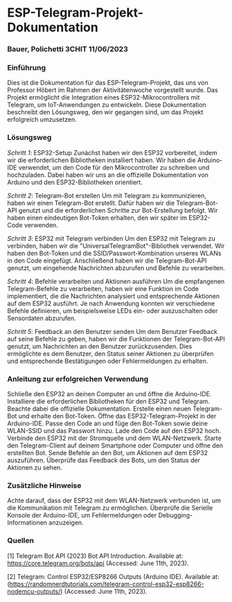 # ESP-Telegram-Projekt-Dokumentation
### Bauer, Polichetti 3CHIT 11/06/2023

### Einführung
Dies ist die Dokumentation für das ESP-Telegram-Projekt, das uns von Professor Höbert im Rahmen der Aktivitätenwoche vorgestellt wurde. Das Projekt ermöglicht die Integration eines ESP32-Mikrocontrollers mit Telegram, um IoT-Anwendungen zu entwickeln. Diese Dokumentation beschreibt den Lösungsweg, den wir gegangen sind, um das Projekt erfolgreich umzusetzen.

### Lösungsweg
*Schritt 1*: ESP32-Setup
Zunächst haben wir den ESP32 vorbereitet, indem wir die erforderlichen Bibliotheken  installiert haben. Wir haben die Arduino-IDE verwendet, um den Code für den Mikrocontroller zu schreiben und hochzuladen. Dabei haben wir uns an die offizielle Dokumentation von Arduino und den ESP32-Bibliotheken orientiert.

*Schritt 2*: Telegram-Bot erstellen
Um mit Telegram zu kommunizieren, haben wir einen Telegram-Bot erstellt. Dafür haben wir die Telegram-Bot-API genutzt und die erforderlichen Schritte zur Bot-Erstellung befolgt. Wir haben einen eindeutigen Bot-Token erhalten, den wir später im ESP32-Code verwenden.

*Schritt 3*: ESP32 mit Telegram verbinden
Um den ESP32 mit Telegram zu verbinden, haben wir die "UniversalTelegramBot"-Bibliothek verwendet. Wir haben den Bot-Token und die SSID/Passwort-Kombination unseres WLANs in den Code eingefügt. Anschließend haben wir die Telegram-Bot-API genutzt, um eingehende Nachrichten abzurufen und Befehle zu verarbeiten.

*Schritt 4*: Befehle verarbeiten und Aktionen ausführen
Um die empfangenen Telegram-Befehle zu verarbeiten, haben wir eine Funktion im Code implementiert, die die Nachrichten analysiert und entsprechende Aktionen auf dem ESP32 ausführt. Je nach Anwendung konnten wir verschiedene Befehle definieren, um beispielsweise LEDs ein- oder auszuschalten oder Sensordaten abzurufen.

*Schritt 5*: Feedback an den Benutzer senden
Um dem Benutzer Feedback auf seine Befehle zu geben, haben wir die Funktionen der Telegram-Bot-API genutzt, um Nachrichten an den Benutzer zurückzusenden. Dies ermöglichte es dem Benutzer, den Status seiner Aktionen zu überprüfen und entsprechende Bestätigungen oder Fehlermeldungen zu erhalten.

### Anleitung zur erfolgreichen Verwendung

Schließe den ESP32 an deinen Computer an und öffne die Arduino-IDE.
Installiere die erforderlichen Bibliotheken für den ESP32 und Telegram. Beachte dabei die offizielle Dokumentation.
Erstelle einen neuen Telegram-Bot und erhalte den Bot-Token.
Öffne das ESP32-Telegram-Projekt in der Arduino-IDE.
Passe den Code an und füge den Bot-Token sowie deine WLAN-SSID und das Passwort hinzu.
Lade den Code auf den ESP32 hoch.
Verbinde den ESP32 mit der Stromquelle und dem WLAN-Netzwerk.
Starte den Telegram-Client auf deinem Smartphone oder Computer und öffne den erstellten Bot.
Sende Befehle an den Bot, um Aktionen auf dem ESP32 auszuführen.
Überprüfe das Feedback des Bots, um den Status der Aktionen zu sehen.

### Zusätzliche Hinweise
Achte darauf, dass der ESP32 mit dem WLAN-Netzwerk verbunden ist, um die Kommunikation mit Telegram zu ermöglichen.
Überprüfe die Serielle Konsole der Arduino-IDE, um Fehlermeldungen oder Debugging-Informationen anzuzeigen.

### Quellen
[1] Telegram Bot API (2023) Bot API Introduction. Available at: https://core.telegram.org/bots/api (Accessed: June 11th, 2023).

[2] Telegram: Control ESP32/ESP8266 Outputs (Arduino IDE). Available at: (https://randomnerdtutorials.com/telegram-control-esp32-esp8266-nodemcu-outputs/) (Accessed: June 11th, 2023).
